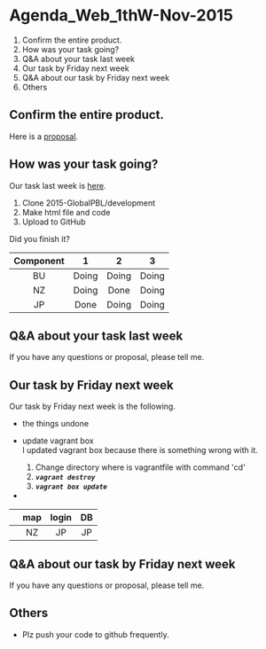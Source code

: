 # Agenda_Web_1thW-Nov-2015

1. Confirm the entire product.
1. How was your task going?
1. Q&A about your task last week
1. Our task by Friday next week
1. Q&A about our task by Friday next week
1. Others


## Confirm the entire product.

Here is a [proposal](https://drive.google.com/file/d/0B6PTRu12AkpJcFRwa3g1WHNOMG8/view?usp=sharing).

## How was your task going?

Our task last week is [here](documents/meeting/weekly/Minutes_Web_3w-Oct-2015.md).  

1. Clone 2015-GlobalPBL/development
1. Make html file and code
1. Upload to GitHub

Did you finish it?

|Component|1|2|3|  
|:---:|:---:|:---:|:---:|
|BU 	|Doing|Doing|Doing|
|NZ 	|Doing|Done|Doing|  
|JP 	|Done|Doing|Doing|  


## Q&A about your task last week

If you have any questions or proposal, please tell me.


## Our task by Friday next week

Our task by Friday next week is the following.

* the things undone
* update vagrant box  
  I updated vagrant box because there is something wrong with it.  

  1. Change directory where is vagrantfile with command 'cd'
  1. ***`vagrant destroy`*** 
  1. ***`vagrant box update`***
* 

  ||map|login|DB|  
  |:---:|:---:|:---:|:---:|  
  ||NZ|JP|JP|  


## Q&A about our task by Friday next week

If you have any questions or proposal, please tell me.


## Others

* Plz push your code to github frequently.
